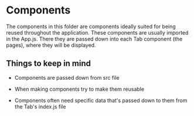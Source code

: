 # Components

The components in this folder are components ideally suited for being reused throughout the application.
These components are usually imported in the App.js. There they are passed down into each Tab component (the pages),
where they will be displayed.

## Things to keep in mind

- Components are passed down from src file

- When making components try to make them reusable

- Components often need specific data that's passed down to them from the Tab's index.js file
